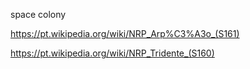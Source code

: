 space colony


https://pt.wikipedia.org/wiki/NRP_Arp%C3%A3o_(S161)


https://pt.wikipedia.org/wiki/NRP_Tridente_(S160)




